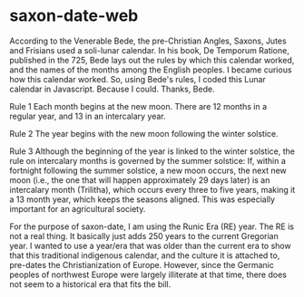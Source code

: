 # saxon-date-web
According to the Venerable Bede, the pre-Christian Angles, Saxons, Jutes and Frisians used a soli-lunar calendar. In his book, De Temporum Ratione, published in the 725, Bede lays out the rules by which this calendar worked, and the names of the months among the English peoples. I became curious how this calendar worked. So, using Bede's rules, I coded this Lunar calendar in Javascript. Because I could. Thanks, Bede.

Rule 1
Each month begins at the new moon. There are 12 months in a regular year, and 13 in an intercalary year.

Rule 2
The year begins with the new moon following the winter solstice.

Rule 3
Although the beginning of the year is linked to the winter solstice, the rule on intercalary months is governed by the summer solstice: If, within a fortnight following the summer solstice, a new moon occurs, the next new moon (i.e., the one that will happen approximately 29 days later) is an intercalary month (Trilitha), which occurs every three to five years, making it a 13 month year, which keeps the seasons aligned. This was especially important for an agricultural society.

For the purpose of saxon-date, I am using the Runic Era (RE) year. The RE is not a real thing. It basically just adds 250 years to the current Gregorian year. I wanted to use a year/era that was older than the current era to show that this traditional indigenous calendar, and the culture it is attached to, pre-dates the Christianization of Europe. However, since the Germanic peoples of northwest Europe were largely illiterate at that time, there does not seem to a historical era that fits the bill.

